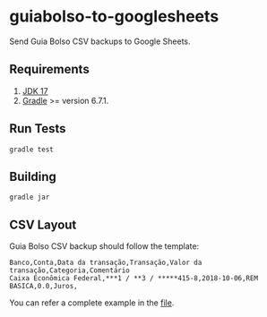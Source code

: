 # guiabolso-to-googlesheets

Send Guia Bolso CSV backups to Google Sheets.


## Requirements

1. [JDK 17](https://jdk.java.net/17/)
2. [Gradle](https://gradle.org/install/) >= version 6.7.1.


## Run Tests

```console
gradle test
```


## Building

```console
gradle jar
```


## CSV Layout

Guia Bolso CSV backup should follow the template:

```
Banco,Conta,Data da transação,Transação,Valor da transação,Categoria,Comentário
Caixa Econômica Federal,***1 / **3 / *****415-8,2018-10-06,REM BASICA,0.0,Juros,
```

You can refer a complete example in the [file](sample_guiabolso.csv).



